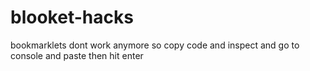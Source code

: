 # blooket-hacks
bookmarklets dont work anymore so copy code and inspect and go to console and paste then hit enter
